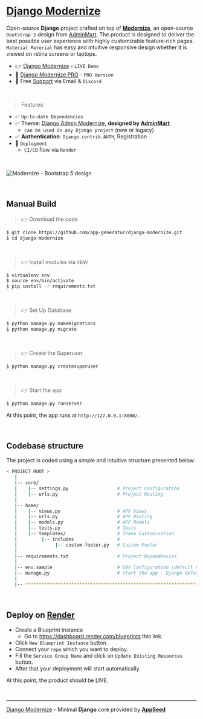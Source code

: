 # [Django Modernize](https://appseed.us/product/modernize-dashboard/django/)

Open-source **Django** project crafted on top of **[Modernize](https://appseed.us/product/modernize-dashboard/django/)**, an open-source `Bootstrap 5` design from [AdminMart](https://adminmart.com/?ref=1).
The product is designed to deliver the best possible user experience with highly customizable feature-rich pages. `Material Material` has easy and intuitive responsive design whether it is viewed on retina screens or laptops.

- 👉 [Django Modernize](https://django-modernize.onrender.com) - `LIVE Demo`
- 🛒 [Django Modernize PRO](https://appseed.us/product/modernize-dashboard-pro/django/) - `PRO Version`
- 🚀 Free [Support](https://appseed.us/support/) via Email & `Discord`

<br />

> Features: 

- ✅ `Up-to-date Dependencies`
- ✅ Theme: [Django Admin Modernize](https://github.com/app-generator/django-admin-modernize), **designed by [AdminMart](https://adminmart.com/?ref=1)**
  - `can be used in any Django project` (new or legacy)
- ✅ **Authentication**: `Django.contrib.AUTH`, Registration
- 🚀 `Deployment` 
  - `CI/CD` flow via `Render`

<br />

![Modernize - Bootstrap 5 design](https://user-images.githubusercontent.com/51070104/235424939-6b5b1d1d-0832-457a-82a9-599ba532da52.jpg)

<br />

## Manual Build 

> 👉 Download the code  

```bash
$ git clone https://github.com/app-generator/django-modernize.git
$ cd django-modernize
```

<br />

> 👉 Install modules via `VENV`  

```bash
$ virtualenv env
$ source env/bin/activate
$ pip install -r requirements.txt
```

<br />

> 👉 Set Up Database

```bash
$ python manage.py makemigrations
$ python manage.py migrate
```

<br />

> 👉 Create the Superuser

```bash
$ python manage.py createsuperuser
```

<br />

> 👉 Start the app

```bash
$ python manage.py runserver
```

At this point, the app runs at `http://127.0.0.1:8000/`. 

<br />

## Codebase structure

The project is coded using a simple and intuitive structure presented below:

```bash
< PROJECT ROOT >
   |
   |-- core/                            
   |    |-- settings.py                  # Project Configuration  
   |    |-- urls.py                      # Project Routing
   |
   |-- home/
   |    |-- views.py                     # APP Views 
   |    |-- urls.py                      # APP Routing
   |    |-- models.py                    # APP Models 
   |    |-- tests.py                     # Tests  
   |    |-- templates/                   # Theme Customisation 
   |         |-- includes                # 
   |              |-- custom-footer.py   # Custom Footer      
   |     
   |-- requirements.txt                  # Project Dependencies
   |
   |-- env.sample                        # ENV Configuration (default values)
   |-- manage.py                         # Start the app - Django default start script
   |
   |-- ************************************************************************
```

<br />

## Deploy on [Render](https://render.com/)

- Create a Blueprint instance
  - Go to https://dashboard.render.com/blueprints this link.
- Click `New Blueprint Instance` button.
- Connect your `repo` which you want to deploy.
- Fill the `Service Group Name` and click on `Update Existing Resources` button.
- After that your deployment will start automatically.

At this point, the product should be LIVE.

<br />

---
[Django Modernize](https://appseed.us/product/modernize-dashboard/django/) - Minimal **Django** core provided by **[AppSeed](https://appseed.us/)**
